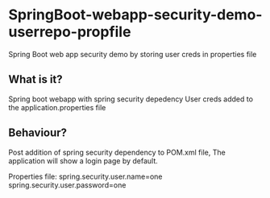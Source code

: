 # SpringBoot-webapp-security-demo-userrepo-propfile
Spring Boot web app security demo by storing user creds in properties file

What is it?
-----------
Spring boot webapp with spring security depedency
User creds added to the application.properties file

Behaviour?
-----------
Post addition of spring security dependency to POM.xml file, The application will show a login page by default.

Properties file:
spring.security.user.name=one
spring.security.user.password=one
